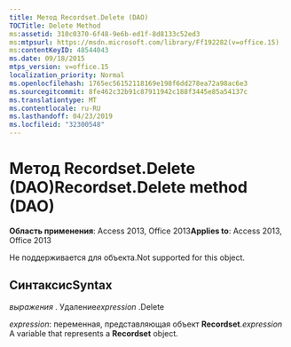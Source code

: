 ```yaml
---
title: Метод Recordset.Delete (DAO)
TOCTitle: Delete Method
ms:assetid: 310c0370-6f48-9e6b-ed1f-8d8133c52ed3
ms:mtpsurl: https://msdn.microsoft.com/library/Ff192282(v=office.15)
ms:contentKeyID: 48544043
ms.date: 09/18/2015
mtps_version: v=office.15
localization_priority: Normal
ms.openlocfilehash: 1765ec56152118169e198f6dd278ea72a98ac6e3
ms.sourcegitcommit: 8fe462c32b91c87911942c188f3445e85a54137c
ms.translationtype: MT
ms.contentlocale: ru-RU
ms.lasthandoff: 04/23/2019
ms.locfileid: "32300548"
---
```

# <a name="recordsetdelete-method-dao"></a><span data-ttu-id="f174d-102">Метод Recordset.Delete (DAO)</span><span class="sxs-lookup"><span data-stu-id="f174d-102">Recordset.Delete method (DAO)</span></span>


<span data-ttu-id="f174d-103">**Область применения**: Access 2013, Office 2013</span><span class="sxs-lookup"><span data-stu-id="f174d-103">**Applies to**: Access 2013, Office 2013</span></span>

<span data-ttu-id="f174d-104">Не поддерживается для объекта.</span><span class="sxs-lookup"><span data-stu-id="f174d-104">Not supported for this object.</span></span>

## <a name="syntax"></a><span data-ttu-id="f174d-105">Синтаксис</span><span class="sxs-lookup"><span data-stu-id="f174d-105">Syntax</span></span>

<span data-ttu-id="f174d-106">*выражения* . Удаление</span><span class="sxs-lookup"><span data-stu-id="f174d-106">*expression* .Delete</span></span>

<span data-ttu-id="f174d-107">*expression*: переменная, представляющая объект **Recordset**.</span><span class="sxs-lookup"><span data-stu-id="f174d-107">*expression* A variable that represents a **Recordset** object.</span></span>


